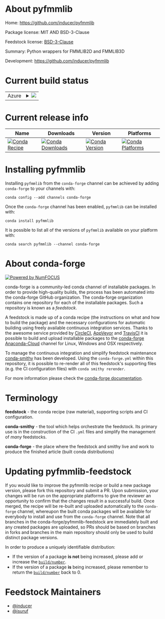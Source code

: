 About pyfmmlib
==============

Home: https://github.com/inducer/pyfmmlib

Package license: MIT AND BSD-3-Clause

Feedstock license: [BSD-3-Clause](https://github.com/conda-forge/pyfmmlib-feedstock/blob/master/LICENSE.txt)

Summary: Python wrappers for FMMLIB2D and FMMLIB3D

Development: https://github.com/inducer/pyfmmlib

Current build status
====================


<table>
    
  <tr>
    <td>Azure</td>
    <td>
      <details>
        <summary>
          <a href="https://dev.azure.com/conda-forge/feedstock-builds/_build/latest?definitionId=869&branchName=master">
            <img src="https://dev.azure.com/conda-forge/feedstock-builds/_apis/build/status/pyfmmlib-feedstock?branchName=master">
          </a>
        </summary>
        <table>
          <thead><tr><th>Variant</th><th>Status</th></tr></thead>
          <tbody><tr>
              <td>linux_64_c_compiler_version7fortran_compiler_version7numpy1.16python3.6.____cpython</td>
              <td>
                <a href="https://dev.azure.com/conda-forge/feedstock-builds/_build/latest?definitionId=869&branchName=master">
                  <img src="https://dev.azure.com/conda-forge/feedstock-builds/_apis/build/status/pyfmmlib-feedstock?branchName=master&jobName=linux&configuration=linux_64_c_compiler_version7fortran_compiler_version7numpy1.16python3.6.____cpython" alt="variant">
                </a>
              </td>
            </tr><tr>
              <td>linux_64_c_compiler_version7fortran_compiler_version7numpy1.16python3.7.____cpython</td>
              <td>
                <a href="https://dev.azure.com/conda-forge/feedstock-builds/_build/latest?definitionId=869&branchName=master">
                  <img src="https://dev.azure.com/conda-forge/feedstock-builds/_apis/build/status/pyfmmlib-feedstock?branchName=master&jobName=linux&configuration=linux_64_c_compiler_version7fortran_compiler_version7numpy1.16python3.7.____cpython" alt="variant">
                </a>
              </td>
            </tr><tr>
              <td>linux_64_c_compiler_version7fortran_compiler_version7numpy1.16python3.8.____cpython</td>
              <td>
                <a href="https://dev.azure.com/conda-forge/feedstock-builds/_build/latest?definitionId=869&branchName=master">
                  <img src="https://dev.azure.com/conda-forge/feedstock-builds/_apis/build/status/pyfmmlib-feedstock?branchName=master&jobName=linux&configuration=linux_64_c_compiler_version7fortran_compiler_version7numpy1.16python3.8.____cpython" alt="variant">
                </a>
              </td>
            </tr><tr>
              <td>linux_64_c_compiler_version7fortran_compiler_version7numpy1.18python3.6.____73_pypy</td>
              <td>
                <a href="https://dev.azure.com/conda-forge/feedstock-builds/_build/latest?definitionId=869&branchName=master">
                  <img src="https://dev.azure.com/conda-forge/feedstock-builds/_apis/build/status/pyfmmlib-feedstock?branchName=master&jobName=linux&configuration=linux_64_c_compiler_version7fortran_compiler_version7numpy1.18python3.6.____73_pypy" alt="variant">
                </a>
              </td>
            </tr><tr>
              <td>linux_64_c_compiler_version7fortran_compiler_version7numpy1.19python3.9.____cpython</td>
              <td>
                <a href="https://dev.azure.com/conda-forge/feedstock-builds/_build/latest?definitionId=869&branchName=master">
                  <img src="https://dev.azure.com/conda-forge/feedstock-builds/_apis/build/status/pyfmmlib-feedstock?branchName=master&jobName=linux&configuration=linux_64_c_compiler_version7fortran_compiler_version7numpy1.19python3.9.____cpython" alt="variant">
                </a>
              </td>
            </tr><tr>
              <td>linux_64_c_compiler_version9fortran_compiler_version9numpy1.16python3.6.____cpython</td>
              <td>
                <a href="https://dev.azure.com/conda-forge/feedstock-builds/_build/latest?definitionId=869&branchName=master">
                  <img src="https://dev.azure.com/conda-forge/feedstock-builds/_apis/build/status/pyfmmlib-feedstock?branchName=master&jobName=linux&configuration=linux_64_c_compiler_version9fortran_compiler_version9numpy1.16python3.6.____cpython" alt="variant">
                </a>
              </td>
            </tr><tr>
              <td>linux_64_c_compiler_version9fortran_compiler_version9numpy1.16python3.7.____cpython</td>
              <td>
                <a href="https://dev.azure.com/conda-forge/feedstock-builds/_build/latest?definitionId=869&branchName=master">
                  <img src="https://dev.azure.com/conda-forge/feedstock-builds/_apis/build/status/pyfmmlib-feedstock?branchName=master&jobName=linux&configuration=linux_64_c_compiler_version9fortran_compiler_version9numpy1.16python3.7.____cpython" alt="variant">
                </a>
              </td>
            </tr><tr>
              <td>linux_64_c_compiler_version9fortran_compiler_version9numpy1.16python3.8.____cpython</td>
              <td>
                <a href="https://dev.azure.com/conda-forge/feedstock-builds/_build/latest?definitionId=869&branchName=master">
                  <img src="https://dev.azure.com/conda-forge/feedstock-builds/_apis/build/status/pyfmmlib-feedstock?branchName=master&jobName=linux&configuration=linux_64_c_compiler_version9fortran_compiler_version9numpy1.16python3.8.____cpython" alt="variant">
                </a>
              </td>
            </tr><tr>
              <td>linux_64_c_compiler_version9fortran_compiler_version9numpy1.18python3.6.____73_pypy</td>
              <td>
                <a href="https://dev.azure.com/conda-forge/feedstock-builds/_build/latest?definitionId=869&branchName=master">
                  <img src="https://dev.azure.com/conda-forge/feedstock-builds/_apis/build/status/pyfmmlib-feedstock?branchName=master&jobName=linux&configuration=linux_64_c_compiler_version9fortran_compiler_version9numpy1.18python3.6.____73_pypy" alt="variant">
                </a>
              </td>
            </tr><tr>
              <td>linux_64_c_compiler_version9fortran_compiler_version9numpy1.19python3.9.____cpython</td>
              <td>
                <a href="https://dev.azure.com/conda-forge/feedstock-builds/_build/latest?definitionId=869&branchName=master">
                  <img src="https://dev.azure.com/conda-forge/feedstock-builds/_apis/build/status/pyfmmlib-feedstock?branchName=master&jobName=linux&configuration=linux_64_c_compiler_version9fortran_compiler_version9numpy1.19python3.9.____cpython" alt="variant">
                </a>
              </td>
            </tr><tr>
              <td>osx_64_fortran_compiler_version7numpy1.16python3.6.____cpython</td>
              <td>
                <a href="https://dev.azure.com/conda-forge/feedstock-builds/_build/latest?definitionId=869&branchName=master">
                  <img src="https://dev.azure.com/conda-forge/feedstock-builds/_apis/build/status/pyfmmlib-feedstock?branchName=master&jobName=osx&configuration=osx_64_fortran_compiler_version7numpy1.16python3.6.____cpython" alt="variant">
                </a>
              </td>
            </tr><tr>
              <td>osx_64_fortran_compiler_version7numpy1.16python3.7.____cpython</td>
              <td>
                <a href="https://dev.azure.com/conda-forge/feedstock-builds/_build/latest?definitionId=869&branchName=master">
                  <img src="https://dev.azure.com/conda-forge/feedstock-builds/_apis/build/status/pyfmmlib-feedstock?branchName=master&jobName=osx&configuration=osx_64_fortran_compiler_version7numpy1.16python3.7.____cpython" alt="variant">
                </a>
              </td>
            </tr><tr>
              <td>osx_64_fortran_compiler_version7numpy1.16python3.8.____cpython</td>
              <td>
                <a href="https://dev.azure.com/conda-forge/feedstock-builds/_build/latest?definitionId=869&branchName=master">
                  <img src="https://dev.azure.com/conda-forge/feedstock-builds/_apis/build/status/pyfmmlib-feedstock?branchName=master&jobName=osx&configuration=osx_64_fortran_compiler_version7numpy1.16python3.8.____cpython" alt="variant">
                </a>
              </td>
            </tr><tr>
              <td>osx_64_fortran_compiler_version7numpy1.18python3.6.____73_pypy</td>
              <td>
                <a href="https://dev.azure.com/conda-forge/feedstock-builds/_build/latest?definitionId=869&branchName=master">
                  <img src="https://dev.azure.com/conda-forge/feedstock-builds/_apis/build/status/pyfmmlib-feedstock?branchName=master&jobName=osx&configuration=osx_64_fortran_compiler_version7numpy1.18python3.6.____73_pypy" alt="variant">
                </a>
              </td>
            </tr><tr>
              <td>osx_64_fortran_compiler_version7numpy1.19python3.9.____cpython</td>
              <td>
                <a href="https://dev.azure.com/conda-forge/feedstock-builds/_build/latest?definitionId=869&branchName=master">
                  <img src="https://dev.azure.com/conda-forge/feedstock-builds/_apis/build/status/pyfmmlib-feedstock?branchName=master&jobName=osx&configuration=osx_64_fortran_compiler_version7numpy1.19python3.9.____cpython" alt="variant">
                </a>
              </td>
            </tr><tr>
              <td>osx_64_fortran_compiler_version9numpy1.16python3.6.____cpython</td>
              <td>
                <a href="https://dev.azure.com/conda-forge/feedstock-builds/_build/latest?definitionId=869&branchName=master">
                  <img src="https://dev.azure.com/conda-forge/feedstock-builds/_apis/build/status/pyfmmlib-feedstock?branchName=master&jobName=osx&configuration=osx_64_fortran_compiler_version9numpy1.16python3.6.____cpython" alt="variant">
                </a>
              </td>
            </tr><tr>
              <td>osx_64_fortran_compiler_version9numpy1.16python3.7.____cpython</td>
              <td>
                <a href="https://dev.azure.com/conda-forge/feedstock-builds/_build/latest?definitionId=869&branchName=master">
                  <img src="https://dev.azure.com/conda-forge/feedstock-builds/_apis/build/status/pyfmmlib-feedstock?branchName=master&jobName=osx&configuration=osx_64_fortran_compiler_version9numpy1.16python3.7.____cpython" alt="variant">
                </a>
              </td>
            </tr><tr>
              <td>osx_64_fortran_compiler_version9numpy1.16python3.8.____cpython</td>
              <td>
                <a href="https://dev.azure.com/conda-forge/feedstock-builds/_build/latest?definitionId=869&branchName=master">
                  <img src="https://dev.azure.com/conda-forge/feedstock-builds/_apis/build/status/pyfmmlib-feedstock?branchName=master&jobName=osx&configuration=osx_64_fortran_compiler_version9numpy1.16python3.8.____cpython" alt="variant">
                </a>
              </td>
            </tr><tr>
              <td>osx_64_fortran_compiler_version9numpy1.18python3.6.____73_pypy</td>
              <td>
                <a href="https://dev.azure.com/conda-forge/feedstock-builds/_build/latest?definitionId=869&branchName=master">
                  <img src="https://dev.azure.com/conda-forge/feedstock-builds/_apis/build/status/pyfmmlib-feedstock?branchName=master&jobName=osx&configuration=osx_64_fortran_compiler_version9numpy1.18python3.6.____73_pypy" alt="variant">
                </a>
              </td>
            </tr><tr>
              <td>osx_64_fortran_compiler_version9numpy1.19python3.9.____cpython</td>
              <td>
                <a href="https://dev.azure.com/conda-forge/feedstock-builds/_build/latest?definitionId=869&branchName=master">
                  <img src="https://dev.azure.com/conda-forge/feedstock-builds/_apis/build/status/pyfmmlib-feedstock?branchName=master&jobName=osx&configuration=osx_64_fortran_compiler_version9numpy1.19python3.9.____cpython" alt="variant">
                </a>
              </td>
            </tr><tr>
              <td>win_64_numpy1.16python3.6.____cpython</td>
              <td>
                <a href="https://dev.azure.com/conda-forge/feedstock-builds/_build/latest?definitionId=869&branchName=master">
                  <img src="https://dev.azure.com/conda-forge/feedstock-builds/_apis/build/status/pyfmmlib-feedstock?branchName=master&jobName=win&configuration=win_64_numpy1.16python3.6.____cpython" alt="variant">
                </a>
              </td>
            </tr><tr>
              <td>win_64_numpy1.16python3.7.____cpython</td>
              <td>
                <a href="https://dev.azure.com/conda-forge/feedstock-builds/_build/latest?definitionId=869&branchName=master">
                  <img src="https://dev.azure.com/conda-forge/feedstock-builds/_apis/build/status/pyfmmlib-feedstock?branchName=master&jobName=win&configuration=win_64_numpy1.16python3.7.____cpython" alt="variant">
                </a>
              </td>
            </tr><tr>
              <td>win_64_numpy1.16python3.8.____cpython</td>
              <td>
                <a href="https://dev.azure.com/conda-forge/feedstock-builds/_build/latest?definitionId=869&branchName=master">
                  <img src="https://dev.azure.com/conda-forge/feedstock-builds/_apis/build/status/pyfmmlib-feedstock?branchName=master&jobName=win&configuration=win_64_numpy1.16python3.8.____cpython" alt="variant">
                </a>
              </td>
            </tr><tr>
              <td>win_64_numpy1.19python3.9.____cpython</td>
              <td>
                <a href="https://dev.azure.com/conda-forge/feedstock-builds/_build/latest?definitionId=869&branchName=master">
                  <img src="https://dev.azure.com/conda-forge/feedstock-builds/_apis/build/status/pyfmmlib-feedstock?branchName=master&jobName=win&configuration=win_64_numpy1.19python3.9.____cpython" alt="variant">
                </a>
              </td>
            </tr>
          </tbody>
        </table>
      </details>
    </td>
  </tr>
</table>

Current release info
====================

| Name | Downloads | Version | Platforms |
| --- | --- | --- | --- |
| [![Conda Recipe](https://img.shields.io/badge/recipe-pyfmmlib-green.svg)](https://anaconda.org/conda-forge/pyfmmlib) | [![Conda Downloads](https://img.shields.io/conda/dn/conda-forge/pyfmmlib.svg)](https://anaconda.org/conda-forge/pyfmmlib) | [![Conda Version](https://img.shields.io/conda/vn/conda-forge/pyfmmlib.svg)](https://anaconda.org/conda-forge/pyfmmlib) | [![Conda Platforms](https://img.shields.io/conda/pn/conda-forge/pyfmmlib.svg)](https://anaconda.org/conda-forge/pyfmmlib) |

Installing pyfmmlib
===================

Installing `pyfmmlib` from the `conda-forge` channel can be achieved by adding `conda-forge` to your channels with:

```
conda config --add channels conda-forge
```

Once the `conda-forge` channel has been enabled, `pyfmmlib` can be installed with:

```
conda install pyfmmlib
```

It is possible to list all of the versions of `pyfmmlib` available on your platform with:

```
conda search pyfmmlib --channel conda-forge
```


About conda-forge
=================

[![Powered by NumFOCUS](https://img.shields.io/badge/powered%20by-NumFOCUS-orange.svg?style=flat&colorA=E1523D&colorB=007D8A)](http://numfocus.org)

conda-forge is a community-led conda channel of installable packages.
In order to provide high-quality builds, the process has been automated into the
conda-forge GitHub organization. The conda-forge organization contains one repository
for each of the installable packages. Such a repository is known as a *feedstock*.

A feedstock is made up of a conda recipe (the instructions on what and how to build
the package) and the necessary configurations for automatic building using freely
available continuous integration services. Thanks to the awesome service provided by
[CircleCI](https://circleci.com/), [AppVeyor](https://www.appveyor.com/)
and [TravisCI](https://travis-ci.com/) it is possible to build and upload installable
packages to the [conda-forge](https://anaconda.org/conda-forge)
[Anaconda-Cloud](https://anaconda.org/) channel for Linux, Windows and OSX respectively.

To manage the continuous integration and simplify feedstock maintenance
[conda-smithy](https://github.com/conda-forge/conda-smithy) has been developed.
Using the ``conda-forge.yml`` within this repository, it is possible to re-render all of
this feedstock's supporting files (e.g. the CI configuration files) with ``conda smithy rerender``.

For more information please check the [conda-forge documentation](https://conda-forge.org/docs/).

Terminology
===========

**feedstock** - the conda recipe (raw material), supporting scripts and CI configuration.

**conda-smithy** - the tool which helps orchestrate the feedstock.
                   Its primary use is in the construction of the CI ``.yml`` files
                   and simplify the management of *many* feedstocks.

**conda-forge** - the place where the feedstock and smithy live and work to
                  produce the finished article (built conda distributions)


Updating pyfmmlib-feedstock
===========================

If you would like to improve the pyfmmlib recipe or build a new
package version, please fork this repository and submit a PR. Upon submission,
your changes will be run on the appropriate platforms to give the reviewer an
opportunity to confirm that the changes result in a successful build. Once
merged, the recipe will be re-built and uploaded automatically to the
`conda-forge` channel, whereupon the built conda packages will be available for
everybody to install and use from the `conda-forge` channel.
Note that all branches in the conda-forge/pyfmmlib-feedstock are
immediately built and any created packages are uploaded, so PRs should be based
on branches in forks and branches in the main repository should only be used to
build distinct package versions.

In order to produce a uniquely identifiable distribution:
 * If the version of a package **is not** being increased, please add or increase
   the [``build/number``](https://conda.io/docs/user-guide/tasks/build-packages/define-metadata.html#build-number-and-string).
 * If the version of a package **is** being increased, please remember to return
   the [``build/number``](https://conda.io/docs/user-guide/tasks/build-packages/define-metadata.html#build-number-and-string)
   back to 0.

Feedstock Maintainers
=====================

* [@inducer](https://github.com/inducer/)
* [@isuruf](https://github.com/isuruf/)

